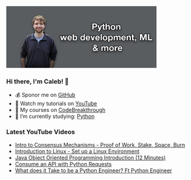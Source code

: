 <img src="github-cover-photo-my-face.jpg" width="400px" />

### Hi there, I'm Caleb! 🍛

- 💰 Sponor me on [GitHub](https://github.com/sponsors/CalebCurry)
- 🎥 Watch my tutorials on [YouTube](https://www.youtube.com/calebthevideomaker2)
- 📗 My courses on [CodeBreakthrough](https://www.codebreakthrough.com)
- 🤔 I’m currently studying: [Python](https://www.youtube.com/watch?v=s3IvdkCq2_c&t=4254s)

### Latest YouTube Videos
<!-- YOUTUBE:START -->
- [Intro to Consensus Mechanisms - Proof of Work, Stake, Space, Burn](https://www.youtube.com/watch?v=eMUgEx1G9Dw)
- [Introduction to Linux - Set up a Linux Environment](https://www.youtube.com/watch?v=WjRuZvF0Szg)
- [Java Object Oriented Programming Introduction (12 Minutes)](https://www.youtube.com/watch?v=luggwIg0w2c)
- [Consume an API with Python Requests](https://www.youtube.com/watch?v=D2APJrBwZBQ)
- [What does it Take to be a Python Engineer? Ft Python Engineer](https://www.youtube.com/watch?v=01CYvB5w4wk)
<!-- YOUTUBE:END -->
